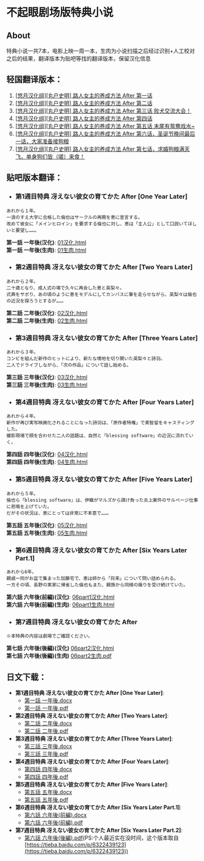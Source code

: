 # 不起眼剧场版特典小说
## About
特典小说一共7本，电影上映一周一本，生肉为小说扫描之后经过识别+人工校对之后的结果，翻译版本为贴吧等找的翻译版本，保留汉化信息  
## 轻国翻译版本：  
1. [[悠月汉化组][丸户史明] 路人女主的养成方法 After 第一话](https://www.lightnovel.cn/thread-1012856-1-1.html)  
2. [[悠月汉化组][丸户史明] 路人女主的养成方法 After 第二话](https://www.lightnovel.cn/thread-1012959-1-1.html)   
3. [[悠月汉化组][丸户史明] 路人女主的养成方法 After 第三话 败犬交流大会！](https://www.lightnovel.cn/thread-1013033-1-1.html)  
4. [[悠月汉化组][丸户史明] 路人女主的养成方法 After 第四话](https://www.lightnovel.cn/thread-1013081-1-1.html)  
5. [[悠月汉化组][丸户史明] 路人女主的养成方法 After 第五话 末尾有鸳鸯戏水~](https://www.lightnovel.cn/thread-1013176-1-1.html)  
6. [[悠月汉化组][丸户史明] 路人女主的养成方法 After 第六话，圣诞节晚间最后一话，大家准备接狗粮](https://www.lightnovel.cn/thread-1013284-1-1.html)  
7. [[悠月汉化组][丸户史明] 路人女主的养成方法 After 第七话，求婚狗粮满天飞，单身狗们皆（嗟）来食！](https://www.lightnovel.cn/thread-1013386-1-1.html)  
## 贴吧版本翻译：
+ ### 第1週目特典 冴えない彼女の育てかた After [One Year Later]  
```
あれから１年。
一浪のすえ大学に合格した倫也はサークルの再開を恵に宣言する。
改めて彼女に「メインヒロイン」を要求する倫也に対し、恵は「主人公」として口説いてほしいと要望し……。  
```  
**第一話 一年後(汉化)**: [01汉化.html](https://zhanghd.tech/saenai-movie-novelty/One-Year-Later/cn01.html)   
**第一話 一年後(生肉)**: [01生肉.html](https://zhanghd.tech/saenai-movie-novelty/One-Year-Later/01.html)    
+ ### 第2週目特典 冴えない彼女の育てかた After [Two Years Later]  
```
あれから２年。
二十歳となり、成人式の場で久々に再会した恵と英梨々。
式典をサボり、あの頃のように恵をモデルにしてカンバスに筆を走らせながら、英梨々は倫也の近況を探ろうとするが……。  
```  
**第二話 二年後(汉化)**: [02汉化.html](https://zhanghd.tech/saenai-movie-novelty/Two-Years-Later/cn02.html)     
**第二話 二年後(生肉)**: [02生肉.html](https://zhanghd.tech/saenai-movie-novelty/Two-Years-Later/02.html)   
+ ### 第3週目特典 冴えない彼女の育てかた After [Three Years Later]
```
あれから３年。
コンビを組んだ新作のヒットにより、新たな境地を切り開いた英梨々と詩羽。
二人でドライブしながら、「次の作品」について話し始める。  
```  
**第三話 三年後(汉化)**: [03汉化.html](https://zhanghd.tech/saenai-movie-novelty/Three-Years-Later/cn03.html)  
**第三話 三年後(生肉)**: [03生肉.html](https://zhanghd.tech/saenai-movie-novelty/Three-Years-Later/03.html)  
+ ### 第4週目特典 冴えない彼女の育てかた After [Four Years Later]  
```
あれから４年。
新作が再び実写映画化されることになった詩羽は、「原作者特権」で美智留をキャスティングした。
撮影現場で顔を合わせた二人の話題は、自然と「blessing software」の近況に流れていく。  
```  
**第四話 四年後(汉化)**: [04汉化.html](https://zhanghd.tech/saenai-movie-novelty/Four-Years-Later/cn04.html)  
**第四話 四年後(生肉)**: [04生肉.html](https://zhanghd.tech/saenai-movie-novelty/Four-Years-Later/04.html)  
+ ### 第5週目特典 冴えない彼女の育てかた After [Five Years Later]
```
あれから５年。
倫也ら「blessing software」は、伊織がマルズから請け負った炎上案件のサルベージ仕事に悲鳴を上げていた。
だがその状況は、恵にとっては非常に不本意で……。  
```  
**第五話 五年後(汉化)**: [05汉化.html](https://zhanghd.tech/saenai-movie-novelty/Five-Years-Later/cn05.html)  
**第五話 五年後(生肉)**: [05生肉.html](https://zhanghd.tech/saenai-movie-novelty/Five-Years-Later/05.html)  
+ ### 第6週目特典 冴えない彼女の育てかた After [Six Years Later Part.1]
```
あれから6年。
親戚一同がお盆で集まった加藤宅で、恵は姉から「将来」について問い詰められる。
一方その頃、長野の実家に帰省した倫也もまた、親族から同様の煽りを受け続けていた。  
```  
**第六話 六年後(前編)(汉化)**: [06part1汉化.html](https://zhanghd.tech/saenai-movie-novelty/Six-Years-Later-Part1/cn06part1.html)    
**第六話 六年後(前編)(生肉)**: [06part1生肉.html](https://zhanghd.tech/saenai-movie-novelty/Six-Years-Later-Part1/06part1.html)    
+ ### 第7週目特典 冴えない彼女の育てかた After 
```
※本特典の内容は劇場でご確認ください。  
```  
**第七話 六年後(後編)(汉化)**  [06part2汉化.html](https://zhanghd.tech/saenai-movie-novelty/Six-Years-Later-Part2/cn06part2.html)  
**第七話 六年後(後編)(生肉)**  [06part2生肉.pdf](https://zhanghd.tech/saenai-movie-novelty/Six-Years-Later-Part2/06part2.pdf)    
## 日文下载：
- **第1週目特典 冴えない彼女の育てかた After [One Year Later]**:   
  - [第一話 一年後.docx](https://zhanghd.tech/saenai-movie-novelty/One-Year-Later/01.docx)  
  - [第一話 一年後.pdf](https://zhanghd.tech/saenai-movie-novelty/One-Year-Later/01.pdf)   
- **第2週目特典 冴えない彼女の育てかた After [Two Years Later]**:   
  - [第二話 二年後.docx](https://zhanghd.tech/saenai-movie-novelty/Two-Years-Later/02.docx)  
  - [第二話 二年後.pdf](https://zhanghd.tech/saenai-movie-novelty/Two-Years-Later/02.pdf)
- **第3週目特典 冴えない彼女の育てかた After [Three Years Later]**:   
  - [第三話 三年後.docx](https://zhanghd.tech/saenai-movie-novelty/Three-Years-Later/03.docx)  
  - [第三話 三年後.pdf](https://zhanghd.tech/saenai-movie-novelty/Three-Years-Later/03.pdf)  
- **第4週目特典 冴えない彼女の育てかた After [Four Years Later]**:   
  - [第四話 四年後.docx](https://zhanghd.tech/saenai-movie-novelty/Four-Years-Later/04.docx)  
  - [第四話 四年後.pdf](https://zhanghd.tech/saenai-movie-novelty/Four-Years-Later/04.pdf)  
- **第5週目特典 冴えない彼女の育てかた After [Five Years Later]**:   
  - [第五話 五年後.docx](https://zhanghd.tech/saenai-movie-novelty/Five-Years-Later/05.docx)  
  - [第五話 五年後.pdf](https://zhanghd.tech/saenai-movie-novelty/Five-Years-Later/05.pdf)    
- **第6週目特典 冴えない彼女の育てかた After [Six Years Later Part.1]**:   
  - [第六話 六年後(前編).docx](https://zhanghd.tech/saenai-movie-novelty/Six-Years-Later-Part1/06part1.docx)
  - [第六話 六年後(前編).pdf](https://zhanghd.tech/saenai-movie-novelty/Six-Years-Later-Part1/06part1.pdf)
- **第7週目特典 冴えない彼女の育てかた After [Six Years Later Part.2]**:   
  - [第六話 六年後(後編).pdf](https://zhanghd.tech/saenai-movie-novelty/Six-Years-Later-Part2/06part2.pdf)(PS:个人最近实在没时间，这个版本取自[https://tieba.baidu.com/p/6322439123](https://tieba.baidu.com/p/6322439123))  

